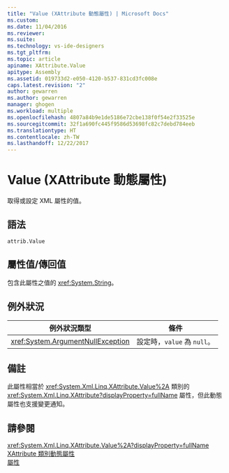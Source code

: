 ```yaml
---
title: "Value (XAttribute 動態屬性) | Microsoft Docs"
ms.custom: 
ms.date: 11/04/2016
ms.reviewer: 
ms.suite: 
ms.technology: vs-ide-designers
ms.tgt_pltfrm: 
ms.topic: article
apiname: XAttribute.Value
apitype: Assembly
ms.assetid: 019733d2-e050-4120-b537-831cd3fc008e
caps.latest.revision: "2"
author: gewarren
ms.author: gewarren
manager: ghogen
ms.workload: multiple
ms.openlocfilehash: 4807a84b9e1de5186e72cbe138f0f54e2f33525e
ms.sourcegitcommit: 32f1a690fc445f9586d53698fc82c7debd784eeb
ms.translationtype: HT
ms.contentlocale: zh-TW
ms.lasthandoff: 12/22/2017
---
```

# <a name="value-xattribute-dynamic-property"></a>Value (XAttribute 動態屬性)
取得或設定 XML 屬性的值。  
  
## <a name="syntax"></a>語法  
  
```  
attrib.Value   
```  
  
## <a name="property-valuereturn-value"></a>屬性值/傳回值  
 包含此屬性之值的 <xref:System.String>。  
  
## <a name="exceptions"></a>例外狀況  
  
|例外狀況類型|條件|  
|--------------------|---------------|  
|<xref:System.ArgumentNullException>|設定時，`value` 為 `null`。|  
  
## <a name="remarks"></a>備註  
 此屬性相當於 <xref:System.Xml.Linq.XAttribute.Value%2A> 類別的 <xref:System.Xml.Linq.XAttribute?displayProperty=fullName> 屬性，但此動態屬性也支援變更通知。  
  
## <a name="see-also"></a>請參閱  
 <xref:System.Xml.Linq.XAttribute.Value%2A?displayProperty=fullName>   
 [XAttribute 類別動態屬性](../designers/xattribute-class-dynamic-properties.md)   
 [屬性](../designers/attribute-xelement-dynamic-property.md)